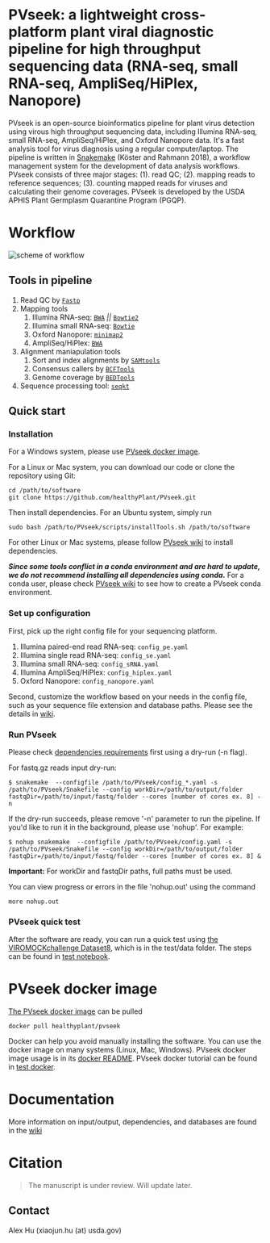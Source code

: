 # PVseek: a lightweight cross-platform plant viral diagnostic pipeline for high throughput sequencing data (RNA-seq, small RNA-seq, AmpliSeq/HiPlex, Nanopore)

PVseek is an open-source bioinformatics pipeline for plant virus detection using virous high throughput sequencing data, including Illumina RNA-seq, small RNA-seq, AmpliSeq/HiPlex, and Oxford Nanopore data. It's a fast analysis tool for virus diagnosis using a regular computer/laptop. The pipeline is written in [Snakemake](https://snakemake.readthedocs.io) (Köster and Rahmann 2018), a workflow management system for the development of data analysis workflows. PVseek consists of three major stages: (1). read QC; (2). mapping reads to reference sequences; (3). counting mapped reads for viruses and calculating their genome coverages. PVseek is developed by the USDA APHIS Plant Germplasm Quarantine Program (PGQP).  

# Workflow

![scheme of workflow](doc/*VDflow_scheme*.png?raw=true)

## Tools in pipeline

1. Read QC by [`Fastp`](https://github.com/OpenGene/fastp)
2. Mapping tools
   1. Illumina RNA-seq: [`BWA`](https://github.com/lh3/bwa) *||* [`Bowtie2`](http://bowtie-bio.sourceforge.net/bowtie2/index.shtml)
   2. Illumina small RNA-seq: [`Bowtie`](https://bowtie-bio.sourceforge.net/index.shtml)
   3. Oxford Nanopore: [`minimap2`](https://github.com/lh3/minimap2)
   4. AmpliSeq/HiPlex: [`BWA`](https://github.com/lh3/bwa)
3. Alignment maniapulation tools
   1. Sort and index alignments by [`SAMtools`](https://github.com/samtools/samtools)
   2. Consensus callers by [`BCFTools`](http://samtools.github.io/bcftools/bcftools.html) 
   3. Genome coverage by [`BEDTools`](https://github.com/arq5x/bedtools2)
4. Sequence processing tool: [`seqkt`](https://github.com/lh3/seqtk)

## Quick start
### Installation

For a Windows system, please use [PVseek docker image](https://hub.docker.com/r/healthyplant/pvseek).

For a Linux or Mac system, you can download our code or clone the repository using Git:
```
cd /path/to/software
git clone https://github.com/healthyPlant/PVseek.git
```

Then install dependencies. For an Ubuntu system, simply run
```
sudo bash /path/to/PVseek/scripts/installTools.sh /path/to/software
```
For other Linux or Mac systems, please follow [PVseek wiki](https://github.com/healthyPlant/PVseek/wiki#dependencies) to install dependencies.

***Since some tools conflict in a conda environment and are hard to update, we do not recommend installing all dependencies using conda.*** For a conda user, please check [PVseek wiki](https://github.com/healthyPlant/PVseek/wiki#dependencies) to see how to create a PVseek conda environment.

### Set up configuration
First, pick up the right config file for your sequencing platform.
1. Illumina paired-end read RNA-seq: `config_pe.yaml`
2. Illumina single read RNA-seq: `config_se.yaml`
3. Illumina small RNA-seq: `config_sRNA.yaml`
4. Illumina AmpliSeq/HiPlex: `config_hiplex.yaml`
5. Oxford Nanopore: `config_nanopore.yaml`

Second, customize the workflow based on your needs in the config file, such as your sequence file extension and database paths. Please see the details in [wiki](https://github.com/healthyPlant/PVseek/wiki).

### Run PVseek
Please check [dependencies requirements](https://github.com/healthyPlant/PVseek/wiki) first using a dry-run (-n flag). 

For fastq.gz reads input dry-run:
```shell
$ snakemake  --configfile /path/to/PVseek/config_*.yaml -s /path/to/PVseek/Snakefile --config workDir=/path/to/output/folder fastqDir=/path/to/input/fastq/folder --cores [number of cores ex. 8] -n 
```

If the dry-run succeeds, please remove '-n' parameter to run the pipeline. If you'd like to run it in the background, please use 'nohup'. For example:
```shell
$ nohup snakemake  --configfile /path/to/PVseek/config.yaml -s /path/to/PVseek/Snakefile --config workDir=/path/to/output/folder fastqDir=/path/to/input/fastq/folder --cores [number of cores ex. 8] &
```
**Important:** For workDir and fastqDir paths, full paths must be used.

You can view progress or errors in the file 'nohup.out' using the command

`more nohup.out`

### PVseek quick test
After the software are ready, you can run a quick test using [the VIROMOCKchallenge Dataset8](https://gitlab.com/ilvo/VIROMOCKchallenge/-/blob/master/Datasets/Dataset8.md), which is in the test/data folder. The steps can be found in [test notebook](test/quick_test.ipynb).  

# PVseek docker image
[The PVseek docker image](https://hub.docker.com/r/healthyplant/pvseek) can be pulled 
```
docker pull healthyplant/pvseek
```
Docker can help you avoid manually installing the software. You can use the docker image on many systems (Linux, Mac, Windows). PVseek docker image usage is in its [docker README](https://hub.docker.com/r/healthyplant/pvseek). PVseek docker tutorial can be found in [test docker](test/pvseek_docker_tutorial.ipynb).

# Documentation

More information on input/output, dependencies, and databases are found in the [wiki](https://github.com/healthyPlant/PVseek/wiki)

# Citation

> The manuscript is under review.
> Will update later. 

Contact
------------
Alex Hu (xiaojun.hu (at) usda.gov)
